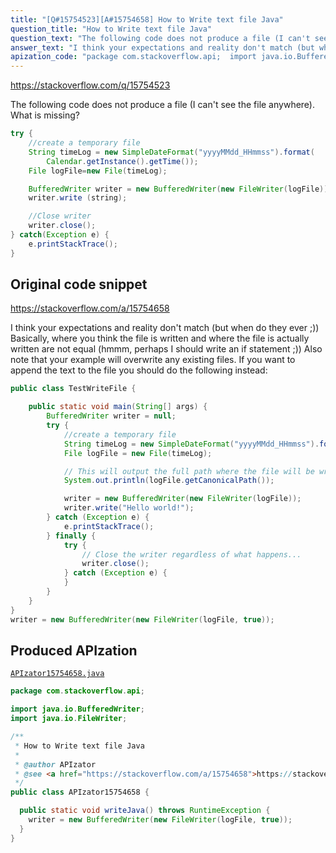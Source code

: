 ```yaml
---
title: "[Q#15754523][A#15754658] How to Write text file Java"
question_title: "How to Write text file Java"
question_text: "The following code does not produce a file (I can't see the file anywhere). What is missing?"
answer_text: "I think your expectations and reality don't match (but when do they ever ;)) Basically, where you think the file is written and where the file is actually written are not equal (hmmm, perhaps I should write an if statement ;)) Also note that your example will overwrite any existing files.  If you want to append the text to the file you should do the following instead:"
apization_code: "package com.stackoverflow.api;  import java.io.BufferedWriter; import java.io.FileWriter;  /**  * How to Write text file Java  *  * @author APIzator  * @see <a href=\"https://stackoverflow.com/a/15754658\">https://stackoverflow.com/a/15754658</a>  */ public class APIzator15754658 {    public static void writeJava() throws RuntimeException {     writer = new BufferedWriter(new FileWriter(logFile, true));   } }"
---
```


https://stackoverflow.com/q/15754523

The following code does not produce a file (I can&#x27;t see the file anywhere).
What is missing?


```java
try {
    //create a temporary file
    String timeLog = new SimpleDateFormat("yyyyMMdd_HHmmss").format(
        Calendar.getInstance().getTime());
    File logFile=new File(timeLog);

    BufferedWriter writer = new BufferedWriter(new FileWriter(logFile));
    writer.write (string);

    //Close writer
    writer.close();
} catch(Exception e) {
    e.printStackTrace();
}
```


## Original code snippet

https://stackoverflow.com/a/15754658

I think your expectations and reality don&#x27;t match (but when do they ever ;))
Basically, where you think the file is written and where the file is actually written are not equal (hmmm, perhaps I should write an if statement ;))
Also note that your example will overwrite any existing files.  If you want to append the text to the file you should do the following instead:

```java
public class TestWriteFile {

    public static void main(String[] args) {
        BufferedWriter writer = null;
        try {
            //create a temporary file
            String timeLog = new SimpleDateFormat("yyyyMMdd_HHmmss").format(Calendar.getInstance().getTime());
            File logFile = new File(timeLog);

            // This will output the full path where the file will be written to...
            System.out.println(logFile.getCanonicalPath());

            writer = new BufferedWriter(new FileWriter(logFile));
            writer.write("Hello world!");
        } catch (Exception e) {
            e.printStackTrace();
        } finally {
            try {
                // Close the writer regardless of what happens...
                writer.close();
            } catch (Exception e) {
            }
        }
    }
}
writer = new BufferedWriter(new FileWriter(logFile, true));
```

## Produced APIzation

[`APIzator15754658.java`](https://github.com/pasqualesalza/apization-temp-data/raw/master/apizations/java/APIzator15754658.java)

```java
package com.stackoverflow.api;

import java.io.BufferedWriter;
import java.io.FileWriter;

/**
 * How to Write text file Java
 *
 * @author APIzator
 * @see <a href="https://stackoverflow.com/a/15754658">https://stackoverflow.com/a/15754658</a>
 */
public class APIzator15754658 {

  public static void writeJava() throws RuntimeException {
    writer = new BufferedWriter(new FileWriter(logFile, true));
  }
}

```